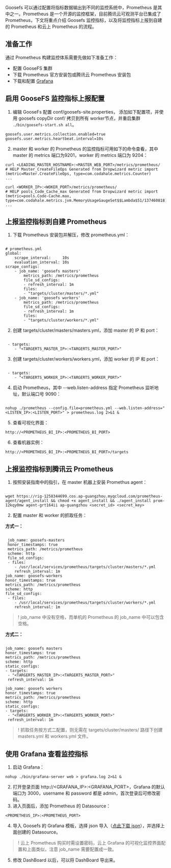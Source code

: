 Goosefs 可以通过配置将指标数据输出到不同的监控系统中，Prometheus 是其中之一。Prometheus 是一个开源的监控框架，目前腾讯云可观测平台已集成了 Prometheus，下文将重点介绍 Goosefs 监控指标，以及将监控指标上报到自建的 Prometheus 和云上 Prometheus 的流程。

## 准备工作

通过 Prometheus 构建监控体系需要先做如下准备工作：

- 配置 GooseFS 集群
- 下载 Prometheus 官方安装包或腾讯云 Prometheus 安装包
- 下载和配置 [Grafana](https://grafana.com/docs/grafana/latest/installation/#install-grafana/)

## 启用 GooseFS 监控指标上报配置

1. 编辑 GooseFs 配置 conf/goosefs-site.properties， 添加如下配置项，并使用 goosefs copyDir conf/ 拷贝到所有 worker节点，并重启集群 `./bin/goosefs-start.sh all`。
```plaintext
goosefs.user.metrics.collection.enabled=true
goosefs.user.metrics.heartbeat.interval=10s
```
2. master 和 worker 的 Prometheus 的监控指标可用如下的命令查看，其中 master 的 metrics 端口为9201，worker 的 metrics 端口为 9204：
```plaintext
curl <LEADING_MASTER_HOSTNAME>:<MASTER_WEB_PORT>/metrics/prometheus/
# HELP Master_CreateFileOps Generated from Dropwizard metric import (metric=Master.CreateFileOps, type=com.codahale.metrics.Counter)
...

curl <WORKER_IP>:<WOKER_PORT>/metrics/prometheus/
# HELP pools_Code_Cache_max Generated from Dropwizard metric import (metric=pools.Code-Cache.max, type=com.codahale.metrics.jvm.MemoryUsageGaugeSet$$Lambda$51/137460818)
...
```

## 上报监控指标到自建 Prometheus

1. 下载 Prometheus 安装包并解压，修改 prometheus.yml：
<pre class="rno-code-pre"><code class="language-plaintext">
# prometheus.yml
global:
	scrape_interval:     10s
	evaluation_interval: 10s
scrape_configs:
	- job_name: 'goosefs masters'
		metrics_path: /metrics/prometheus
		file_sd_configs:
		- refresh_interval: 1m
		files:
		- "targets/cluster/masters/*.yml"
	- job_name: 'goosefs workers'
		metrics_path: /metrics/prometheus
		file_sd_configs:
		- refresh_interval: 1m
		files:
		- "targets/cluster/workers/*.yml"
</code></pre>
2. 创建 targets/cluster/masters/masters.yml，添加 master 的 IP 和 port：
<pre class="rno-code-pre"><code class="language-plaintext">
 - targets:
	- "&lt;TARGERTS_MASTER_IP>:&lt;TARGERTS_MASTER_PORT>"
</code></pre>
3. 创建 targets/cluster/workers/workers.yml，添加 worker 的 IP 和 port：
<pre class="rno-code-pre"><code class="language-plaintext">
 - targets:
	- "&lt;TARGERTS_WORKER_IP>:&lt;TARGERTS_WORKER_PORT>"
</code></pre>
4. 启动 Prometheus，其中 --web.listen-address 指定 Prometheus 监听地址，默认端口号 9090：
<pre class="rno-code-pre"><code class="language-plaintext">
nohup ./prometheus --config.file=prometheus.yml --web.listen-address="&lt;LISTEN_IP>:&lt;LISTEN_PORT>" > prometheus.log 2>&1 &
</code></pre>
5. 查看可视化界面：
``` plaintext
http://<PROMETHEUS_BI_IP>:<PROMETHEUS_BI_PORT>
```
6. 查看机器实例：
``` plaintext
http://<PROMETHEUS_BI_IP>:<PROMETHEUS_BI_PORT>/targets
```

## 上报监控指标到腾讯云 Prometheus

1. 按照安装指南中的指引，在 master 机器上安装 Promethus agent：
<pre class="rno-code-pre"><code class="language-plaintext">
wget https://rig-1258344699.cos.ap-guangzhou.myqcloud.com/prometheus-agent/agent_install && chmod +x agent_install && ./agent_install prom-12kqy0mw agent-grt164ii ap-guangzhou &lt;secret_id> &lt;secret_key>
</code></pre>
2. 配置 master 和 worker 的抓取任务：

**方式一：**
<pre class="rno-code-pre"><code class="language-plaintext">
 job_name: goosefs-masters
 honor_timestamps: true
 metrics_path: /metrics/prometheus
 scheme: http
 file_sd_configs:
 - files:
	- /usr/local/services/prometheus/targets/cluster/masters/*.yml
	refresh_interval: 1m
job_name: goosefs-workers
honor_timestamps: true
metrics_path: /metrics/prometheus
scheme: http
file_sd_configs:
 - files:
	- /usr/local/services/prometheus/targets/cluster/workers/*.yml
	refresh_interval: 1m
</code></pre>

>! job_name 中没有空格，而单机的 Prometheus 的 job_name 中可以包含空格。
>

**方式二：**
<pre class="rno-code-pre"><code class="language-plaintext">
job_name: goosefs masters
honor_timestamps: true
metrics_path: /metrics/prometheus
scheme: http
static_configs:
- targets:
 - "&lt;TARGERTS_MASTER_IP>:&lt;TARGERTS_MASTER_PORT>"
 refresh_interval: 1m
 
job_name: goosefs workers
honor_timestamps: true
metrics_path: /metrics/prometheus
scheme: http
static_configs:
- targets:
 - "&lt;TARGERTS_WORKER_IP>:&lt;TARGERTS_WORKER_PORT>"
 refresh_interval: 1m
</code></pre>

>! 抓取任务按方式二配置，则无需在 targets/cluster/masters/ 路径下创建 masters.yml 和 workers.yml 文件。
> 

## 使用 Grafana 查看监控指标

1. 启动 Grafana：
```plaintext
nohup ./bin/grafana-server web > grafana.log 2>&1 &
```
2. 打开登录页面 http://&lt;GRAFANA_IP&gt;:&lt;GRAFANA_PORT&gt;，Grafana 的默认端口为 3000，username 和 password 都是 admin，首次登录后可修改密码。
3. 进入页面后，添加 Prometheus 的 Datasource：
```plaintext
<PROMETHEUS_IP>:<PROMETHEUS_PORT>
```
4. 导入 Goosefs 的 Grafana 模板，选择 json 导入（[点此下载 json](https://cos-data-lake-release-1253960454.file.myqcloud.com/goosefs/grafana/goosefs-grafana-dashboard.json)），并选择上面创建的 Datasource。
>! 云上 Prometheus 购买时需设置密码，云上 Grafana 的可视化监控界面配置和上面类似，注意 job_name 需要配置成一致。
>
5. 修改 DashBoard 以后，可以将 DashBoard 导出来。
